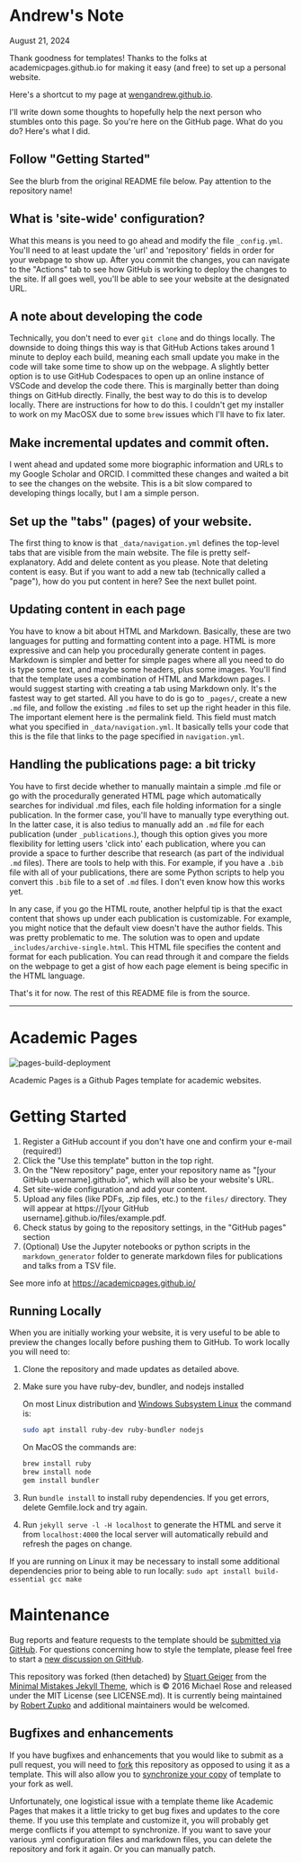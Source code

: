 # Andrew's Note

August 21, 2024

Thank goodness for templates! Thanks to the folks at academicpages.github.io for making it easy (and free) to set up a personal website.

Here's a shortcut to my page at [wengandrew.github.io](https://wengandrew.github.io).

I'll write down some thoughts to hopefully help the next person who stumbles onto this page.
So you're here on the GitHub page. What do you do? Here's what I did.

## Follow "Getting Started"

See the blurb from the original README file below. Pay attention to the repository name!

## What is 'site-wide' configuration?

What this means is you need to go ahead and modify the file `_config.yml`. You'll need to at least update the 'url' and 'repository' fields in order for your webpage to show up. After you commit the changes, you can navigate to the "Actions" tab to see how GitHub is working to deploy the changes to the site. If all goes well, you'll be able to see your website at the designated URL. 

## A note about developing the code

Technically, you don't need to ever `git clone` and do things locally. The downside to doing things this way is that GitHub Actions takes around 1 minute to deploy each build, meaning each small update you make in the code will take some time to show up on the webpage. A slightly better option is to use GitHub Codespaces to open up an online instance of VSCode and develop the code there. This is marginally better than doing things on GitHub directly. Finally, the best way to do this is to develop locally. There are instructions for how to do this. I couldn't get my installer to work on my MacOSX due to some `brew` issues which I'll have to fix later.

## Make incremental updates and commit often. 

I went ahead and updated some more biographic information and URLs to my Google Scholar and ORCID. I committed these changes and waited a bit to see the changes on the website. This is a bit slow compared to developing things locally, but I am a simple person.

## Set up the "tabs" (pages) of your website.

The first thing to know is that `_data/navigation.yml` defines the top-level tabs that are visible from the main website. The file is pretty self-explanatory. Add and delete content as you please. Note that deleting content is easy. But if you want to add a new tab (technically called a "page"), how do you put content in here? See the next bullet point. 

## Updating content in each page

You have to know a bit about HTML and Markdown. Basically, these are two languages for putting and formatting content into a page. HTML is more expressive and can help you procedurally generate content in pages. Markdown is simpler and better for simple pages where all you need to do is type some text, and maybe some headers, plus some images. You'll find that the template uses a combination of HTML and Markdown pages. I would suggest starting with creating a tab using Markdown only. It's the fastest way to get started. All you have to do is go to `_pages/`, create a new `.md` file, and follow the existing `.md` files to set up the right header in this file. The important element here is the permalink field. This field must match what you specified in `_data/navigation.yml`. It basically tells your code that this is the file that links to the page specified in `navigation.yml`.

## Handling the publications page: a bit tricky

You have to first decide whether to manually maintain a simple .md file or go with the procedurally generated HTML page which automatically searches for individual .md files, each file holding information for a single publication. In the former case, you'll have to manually type everything out. In the latter case, it is also tedius to manually add an `.md` file for each publication (under `_publications`.), though this option gives you more flexibility for letting users 'click into' each publication, where you can provide a space to further describe that research (as part of the individual `.md` files). There are tools to help with this. For example, if you have a `.bib` file with all of your publications, there are some Python scripts to help you convert this `.bib` file to a set of `.md` files. I don't even know how this works yet. 

In any case, if you go the HTML route, another helpful tip is that the exact content that shows up under each publication is customizable. For example, you might notice that the default view doesn't have the author fields. This was pretty problematic to me. The solution was to open and update `_includes/archive-single.html`. This HTML file specifies the content and format for each publication. You can read through it and compare the fields on the webpage to get a gist of how each page element is being specific in the HTML language.

That's it for now. The rest of this README file is from the source.

---

# Academic Pages

![pages-build-deployment](https://github.com/academicpages/academicpages.github.io/actions/workflows/pages/pages-build-deployment/badge.svg)

Academic Pages is a Github Pages template for academic websites.

# Getting Started

1. Register a GitHub account if you don't have one and confirm your e-mail (required!)
1. Click the "Use this template" button in the top right.
1. On the "New repository" page, enter your repository name as "[your GitHub username].github.io", which will also be your website's URL.
1. Set site-wide configuration and add your content.
1. Upload any files (like PDFs, .zip files, etc.) to the `files/` directory. They will appear at https://[your GitHub username].github.io/files/example.pdf.
1. Check status by going to the repository settings, in the "GitHub pages" section
1. (Optional) Use the Jupyter notebooks or python scripts in the `markdown_generator` folder to generate markdown files for publications and talks from a TSV file.

See more info at https://academicpages.github.io/

## Running Locally

When you are initially working your website, it is very useful to be able to preview the changes locally before pushing them to GitHub. To work locally you will need to:

1. Clone the repository and made updates as detailed above.
1. Make sure you have ruby-dev, bundler, and nodejs installed
    
    On most Linux distribution and [Windows Subsystem Linux](https://learn.microsoft.com/en-us/windows/wsl/about) the command is:
    ```bash
    sudo apt install ruby-dev ruby-bundler nodejs
    ```
    On MacOS the commands are:
    ```bash
    brew install ruby
    brew install node
    gem install bundler
    ```
1. Run `bundle install` to install ruby dependencies. If you get errors, delete Gemfile.lock and try again.
1. Run `jekyll serve -l -H localhost` to generate the HTML and serve it from `localhost:4000` the local server will automatically rebuild and refresh the pages on change.

If you are running on Linux it may be necessary to install some additional dependencies prior to being able to run locally: `sudo apt install build-essential gcc make`

# Maintenance

Bug reports and feature requests to the template should be [submitted via GitHub](https://github.com/academicpages/academicpages.github.io/issues/new/choose). For questions concerning how to style the template, please feel free to start a [new discussion on GitHub](https://github.com/academicpages/academicpages.github.io/discussions).

This repository was forked (then detached) by [Stuart Geiger](https://github.com/staeiou) from the [Minimal Mistakes Jekyll Theme](https://mmistakes.github.io/minimal-mistakes/), which is © 2016 Michael Rose and released under the MIT License (see LICENSE.md). It is currently being maintained by [Robert Zupko](https://github.com/rjzupkoii) and additional maintainers would be welcomed.

## Bugfixes and enhancements

If you have bugfixes and enhancements that you would like to submit as a pull request, you will need to [fork](https://docs.github.com/en/pull-requests/collaborating-with-pull-requests/working-with-forks/fork-a-repo) this repository as opposed to using it as a template. This will also allow you to [synchronize your copy](https://docs.github.com/en/pull-requests/collaborating-with-pull-requests/working-with-forks/syncing-a-fork) of template to your fork as well.

Unfortunately, one logistical issue with a template theme like Academic Pages that makes it a little tricky to get bug fixes and updates to the core theme. If you use this template and customize it, you will probably get merge conflicts if you attempt to synchronize. If you want to save your various .yml configuration files and markdown files, you can delete the repository and fork it again. Or you can manually patch.
